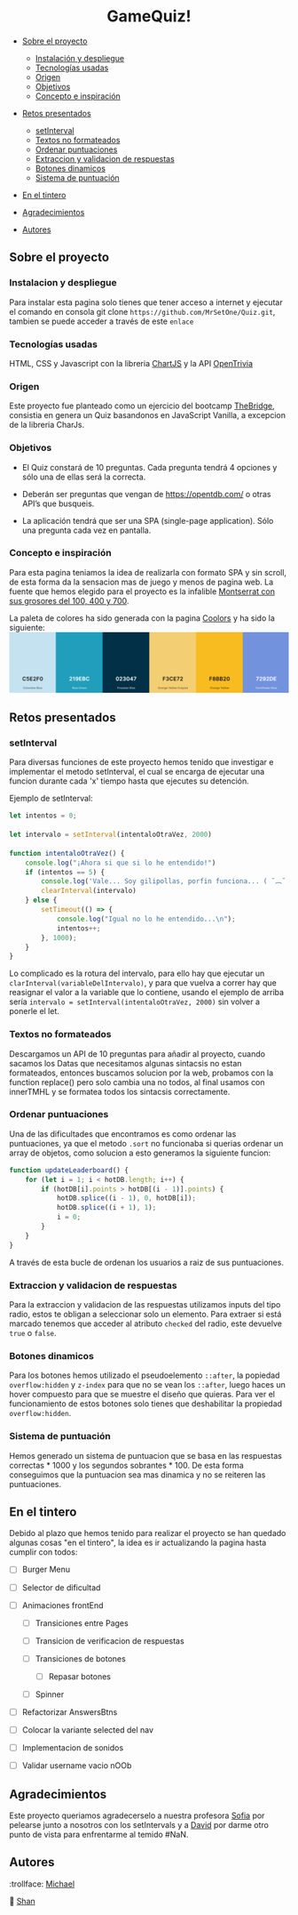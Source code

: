# <center>GameQuiz!</center>

* [Sobre el proyecto](#sobre-el-proyecto)
    * [Instalación y despliegue](#instalacion-y-despliegue----falta-subir-el-enlace)
    * [Tecnologías usadas](#tecnologías-usadas)
    * [Origen](#origen)
    * [Objetivos](#objetivos)
    * [Concepto e inspiración](#concepto-e-inspiración) 

* [Retos presentados](#retos-presentados)
    * [setInterval](#setinterval)
    * [Textos no formateados](#textos-no-formateados)
    * [Ordenar puntuaciones](#ordenar-puntuaciones)
    * [Extraccion y validacion de respuestas](#extraccion-y-validacion-de-respuestas)
    * [Botones dinamicos](#botones-dinamicos)
    * [Sistema de puntuación](#sistema-de-puntuación)

* [En el tintero](#en-el-tintero)
* [Agradecimientos](#agradecimientos)
* [Autores](#autores)

## Sobre el proyecto

### Instalacion y despliegue <!-- FALTA SUBIR EL ENLACE -->

Para instalar esta pagina solo tienes que tener acceso a internet y ejecutar el comando en consola git clone `https://github.com/MrSetOne/Quiz.git`, tambien se puede acceder a través de este `enlace` 

### Tecnologías usadas

HTML, CSS y Javascript con la libreria [ChartJS](https://www.chartjs.org/) y la API [OpenTrivia](https://opentdb.com/api_config.php)

### Origen

Este proyecto fue planteado como un ejercicio del bootcamp [TheBridge](https://www.thebridge.tech/), consistia en genera un Quiz basandonos en JavaScript Vanilla, a excepcion de la libreria CharJs.

### Objetivos

* El Quiz constará de 10 preguntas. Cada pregunta tendrá 4 opciones y sólo una de ellas será la correcta.

* Deberán ser preguntas que vengan de https://opentdb.com/ o otras API’s que busqueis.
* La aplicación tendrá que ser una SPA (single-page application). Sólo una pregunta cada vez en pantalla.

### Concepto e inspiración

Para esta pagina teniamos la idea de realizarla con formato SPA y sin scroll, de esta forma da la sensacion mas de juego y menos de pagina web. La fuente que hemos elegido para el proyecto es la infalible [Montserrat con sus grosores del 100, 400 y 700](https://fonts.google.com/share?selection.family=Montserrat:wght@100;400;700).

La paleta de colores ha sido generada con la pagina [Coolors](https://coolors.co/) y ha sido la siguiente:
![Paleta de colores](./assets/toReadMe/colors.png)

## Retos presentados

### setInterval
Para diversas funciones de este proyecto hemos tenido que investigar e implementar el metodo setInterval, el cual se encarga de ejecutar una funcion durante cada 'x' tiempo hasta que ejecutes su detención.

Ejemplo de setInterval:
```JavaScript
let intentos = 0;

let intervalo = setInterval(intentaloOtraVez, 2000)

function intentaloOtraVez() {
    console.log("¡Ahora si que si lo he entendido!")
    if (intentos == 5) {
        console.log('Vale... Soy gilipollas, porfin funciona... ( ˘︹˘ ) ')
        clearInterval(intervalo)
    } else {
        setTimeout(() => {
            console.log("Igual no lo he entendido...\n");
            intentos++;
        }, 1000);
    }
}
```

Lo complicado es la rotura del intervalo, para ello hay que ejecutar un `clarInterval(variableDelIntervalo)`, y para que vuelva a correr hay que reasignar el valor a la variable que lo contiene, usando el ejemplo de arriba sería `intervalo = setInterval(intentaloOtraVez, 2000)` sin volver a ponerle el let.

### Textos no formateados

Descargamos un API de 10 preguntas para añadir al proyecto, cuando sacamos los Datas que necesitamos algunas sintacsis no estan formateados, entonces buscamos solucion por la web, probamos con la function replace() pero solo cambia una no todos, al final usamos con innerTMHL y se formatea todos los sintacsis correctamente.

### Ordenar puntuaciones

Una de las dificultades que encontramos es como ordenar las puntuaciones, ya que el metodo `.sort` no funcionaba si querias ordenar un array de objetos, como solucion a esto generamos la siguiente funcion:
```JavaScript
function updateLeaderboard() {
    for (let i = 1; i < hotDB.length; i++) {
        if (hotDB[i].points > hotDB[(i - 1)].points) {
            hotDB.splice((i - 1), 0, hotDB[i]);
            hotDB.splice((i + 1), 1);
            i = 0;
        }
    }
}
```
A través de esta bucle de ordenan los usuarios a raiz de sus puntuaciones.

### Extraccion y validacion de respuestas

Para la extraccion y validacion de las respuestas utilizamos inputs del tipo radio, estos te obligan a seleccionar solo un elemento. Para extraer si está marcado tenemos que acceder al atributo `checked` del radio, este devuelve `true` o `false`.

### Botones dinamicos

Para los botones hemos utilizado el pseudoelemento `::after`, la popiedad `overflow:hidden` y `z-index` para que no se vean los `::after`, luego haces un hover compuesto para que se muestre el diseño que quieras. Para ver el funcionamiento de estos botones solo tienes que deshabilitar la propiedad `overflow:hidden`.

### Sistema de puntuación

Hemos generado un sistema de puntuacion que se basa en las respuestas correctas * 1000 y los segundos sobrantes * 100. De esta forma conseguimos que la puntuacion sea mas dinamica y no se reiteren las puntuaciones.

## En el tintero

Debido al plazo que hemos tenido para realizar el proyecto se han quedado algunas cosas "en el tintero", la idea es ir actualizando la pagina hasta cumplir con todos:

- [ ] Burger Menu

- [ ] Selector de dificultad

- [ ] Animaciones frontEnd

    - [ ] Transiciones entre Pages

    - [ ] Transicion de verificacion de respuestas

    - [ ] Transiciones de botones

        - [ ] Repasar botones

    - [ ] Spinner

- [ ] Refactorizar AnswersBtns

- [ ] Colocar la variante selected del nav

- [ ] Implementacion de sonidos

- [ ] Validar username vacio nOOb

## Agradecimientos

Este proyecto queriamos agradecerselo a nuestra profesora [Sofia](https://github.com/SofiaPinilla) por pelearse junto a nosotros con los setIntervals y a [David](https://github.com/Dubesor22) por darme otro punto de vista para enfrentarme al temido #NaN.

## Autores

:trollface: [Michael](https://github.com/MrSetOne)

:whale2: [Shan](https://github.com/tianfanshan)